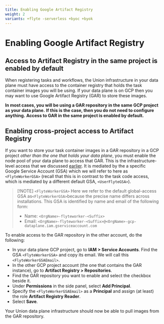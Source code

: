 ```yaml
---
title: Enabling Google Artifact Registry
weight: 2
variants: +flyte -serverless +byoc +byok
---
```


# Enabling Google Artifact Registry

## Access to Artifact Registry in the same project is enabled by default

When registering tasks and workflows, the Union infrastructure in your data plane must have access to the container registry that holds the task container images you will be using.
If your data plane is on GCP then you may want to use Google Artifact Registry (GAR) to store these images.

**In most cases, you will be using a GAR repository in the same GCP project as your data plane.**
**If this is the case, then you do not need to configure anything.**
**Access to GAR in the same project is enabled by default.**

## Enabling cross-project access to Artifact Registry

If you want to store your task container images in a GAR repository in a GCP project _other than the one that holds your data plane_, you must enable the node pool of your data plane to access that GAR.
This is the infrastructure-level access that we discussed [earlier](./index.md#infrastructure-level-access).
It is mediated by the a specific Google Service Account (GSA) which we will refer to here as `<FlyteWorkerGSA>`
(recall that this is in contrast to the task code access, which is mediated by a different default GSA, `<UserFlyteGSA>`).

> [!NOTE] `<FlyteWorkerGSA>`
> Here we refer to the default global-access GSA as`<FlyteWorkerGSA>`because the precise name differs across installations.
> This GSA is identified by name and email of the following form:
>
> * Name: `<OrgName>-flyteworker-<Suffix>`
> * Email: `<OrgName>-flyteworker-<Suffix>@<OrgName>-gcp-dataplane.iam.gserviceaccount.com`

To enable access to the GAR repository in the other account, do the following:

* In your data plane GCP project, go to **IAM > Service Accounts**.
  Find the GSA `<FlyteWorkerGSA>` and copy its email.
  We will call this `<FlyteWorkerGSAEmail>`.
* In the other GCP project account (the one that contains the GAR instance), go to **Artifact Registry > Repositories**.
* Find the GAR repository you want to enable and select the checkbox beside it.
* Under **Permissions** in the side panel, select **Add Principal**.
* Specify the `<FlyteWorkerGSAEmail>` as a **Principal** and assign (at least) the role **Artifact Registry Reader**.
* Select **Save**.

Your Union data plane infrastructure should now be able to pull images from the GAR repository.

